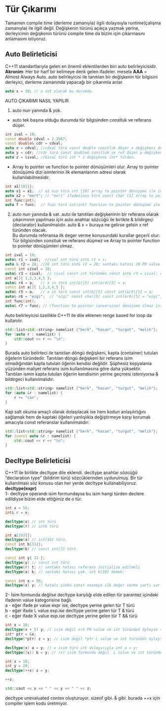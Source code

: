 # Tür Çıkarımı
Tamamen compile time (derleme zamanıyla) ilgili dolayısıyla runtime(çalışma zamanıyla) ile ilgili değil. Değişkenin türünü açıkça yazmak yerine, derleyicinin değişkenin türünü compile time da bizim için çıkarmasını anlamasını istiyoruz.
## Auto Belirleticisi
C++11 standartlarıyla gelen en önemli eklentilerden biri auto belirleyicisidir. **Akronim**: Her bir harf bir kelimeye denk gelen ifadeler. mesela **AAA** = Almost Always Auto. auto belirleyicisi ile tanıtılan bir değişkenin tür bilgisini derleyici, derleme zamanında yapacağı bir çıkarımla anlar.
```cpp
auto x = 10; // x int olacak bu durumda.
```  
AUTO ÇIKARIMI NASIL YAPILIR  
1. auto nun yanında & yok. 
* auto tek başına olduğu durumda tür bilgisinden constluk ve referans düşer.
```cpp
int ival = 10;
const double cdval = 2.1987;
const double& cdr = cdval;
auto x = cdval; //cdval türü const double constluk düşer x değişkeni double türden.
auto y = cdr; //cdr türü const double& constluk ve ref düşer y değişkeni double türden.
auto z = &ival; //&ival türü int * z değişkeni int* türden.
```
* Array to pointer ve function to pointer dönüşümleri olur. Array to pointer dönüşümü dizi isimlerinin ilk elemanlarının adresi olarak kullanılabilmesidir.
```cpp
int a1[10]{};
auto x1 = a1;  // a1 nın türü int [10] array to pointer dönüşümü ile int* x1 = a1;
auto x2 = "mert"; // "mert" ifadesinin türü const char [5] array to pointer dönüşümü ile const char* x2 = "mert";
int func(int);
auto f = func;  // func türü int(int) function to pointer dönüşümü ile int (*f) (int) = func;
```
2. auto nun yanında & var. 
auto ile tanıtılan değişkeninin bir referans olarak çıkarımının yapılması için auto anahtar sözcüğü ile birlikte & bildirgeçi (declarator) kullanılmalıdır. 
auto & x = buraya ne gelirse gelsin x ref türünden olacak.  
Bu durumda referansa ilk deger verme konusundaki kurallar geçerli olur: Tür bilgisinden constluk ve referans düşmez ve Array to pointer function to pointer dönüşümleri olmaz.
```cpp
int ival = 10;
auto& r1 = ival;  //ival int türü int& r1 = x;
auto & r2 = 20; //20 int türü int& r2 = 20; sentaks hatası 20 PR value
const int cival = 10;
auto& r3 = cival;  // cival const int türünden const int& r3 = cival; constluk düşmedi
int a[]{ 1,2,3,4,5 };
auto& r4 = a;   // a in türü int(&)[5] int(&r4)[5] = a;
const int a[]{ 1,2,3,4,5 };
auto& r5 = a;   // a in türü const int(&)[5] const int(&r5)[5] = a;
auto& r6 = "ezgi";  // "ezgi" const char[5] const int(&r6)[5] = "ezgi";
int func(int);
auto& r7 = func; // (function to pointer conversion) dönüşümü olmaz int (&r7)(int) = func;
```

Auto belirleyicisi özellikle C++11 ile dile eklenen renge based for loop da kullanılır.
```cpp
std::list<std::string> namelist {"berk", "hasan", "turgut", "melih"};
for (auto r : namelist) {
	std::cout << r << "\n";
}
```
Burada auto belirteci ile tanıtılan döngü değişkeni, kapta (container) tutulan öğelerin türündedir. Tanıtılan döngü değişkeni bir referans isim olmadığından kapta tutulan öğenin kendisi değildir. Şüphesiz kopyalama yüzünden maliyet referans isim kullanılmasına göre daha yüksektir.  
Tanıtılan ismin kapta tutulan öğenin kendisinin yerine geçmesi isteniyorsa & bildirgeci kullanılmalıdır:  
```cpp
std::list<std::string> namelist {"berk", "hasan", "turgut", "melih"};
for (auto &r : namelist) {
	r += "can";
}
```
Kap salt okuma amaçlı olarak dolaşılacak ise hem kodun anlaşılırlığını sağlamak hem de kaptaki öğeleri yanlışlıkla değiştirmeye karşı korumak amacıyla const referanslar kullanılmalıdır:  
```cpp
std::list<std::string> namelist {"berk", "hasan", "turgut", "melih"};
for (const auto &r : namelist) {
	std::cout << r << "\n";
}
```
## Decltype Belirleticisi
C++11 ile birlikte decltype dile eklendi. decltype anahtar sözcüğü “declaration type” (bildirim türü) sözcüklerinden uydurulmuş. Bir tür kullanılması söz konusu olan her yerde decltype kullanabiliyoruz.  
**decltype(expr)**     
1- decltype operandı isim formundaysa bu isim hangi türden declere edildiyse bizim elde ettiğimiz de o tür.
```cpp
int x = 56;
int& r = x;

decltype(x) // int türü
decltype(r) // int& türü

int a[10]{};
decltype(a) // int[10] türü.
const int b[3]{};
decltype(b) // const int[3] türü

const int y{ 12 };
decltype(y) // const int türü
decltype(r) t; // sentaks hatası referans initialize edilmeli
decltype(a) k; // sentaks hatası yok. int k[10] demek;

const int x = 56;
decltype(x) y; // hatalı çünkü const nesneye ilk değer verme şartı var.
```
2- İsim formunda değilse decltype karşılığı elde edilen tür parantez içindeki ifadenin value kategorisine bağlı.  
a - eğer ifade pr value expr ise, decltype yerine gelen tür 	T türü  
b - eğer ifade L value exp.ise decltype yerine gelen tür 	T & türü  
c - eğer ifade X value exp.ise decltype yerine gelen tür 	T && türü  
```cpp
int x = 10;
decltype(x + 5) y; // isim değil x+5 PR value ve int türünden öyleyse ==> int y;
int* ptr = &x;
decltype(*ptr) z = y; // isim değil *ptr L value ve int türünden öyleyse int& z = y;

decltype(x) a = y; // x isim türü int dılayısıyla int a = y;
decltype((x)) b = y; // (x) isim formunda değil  L value ve int türünden dolayısıyla int& b = y;

int x = 10;
int y = 20;
decltype(++x) z = y;

++z;

std::cout << x << " " << y << " " << z; 
```
decltype unevaluated contex oluşturuyor. sizeof gibi. & gibi. burada ++x için compiler işlem kodu üretmiyor.
